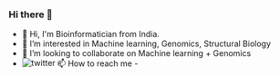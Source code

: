 ### Hi there 👋

- 👋 Hi, I'm Bioinformatician from India.
- 👀 I’m interested in Machine learning, Genomics, Structural Biology
- 💞️ I’m looking to collaborate on Machine learning + Genomics
- 📫 How to reach me - [<img align="left" alt="twitter" src="https://img.shields.io/badge/twitter-%231DA1F2.svg?&style=for-the-badge&logo=twitter&logoColor=white" />](https://twitter.com/akshayonly_)
<br>
<br>
